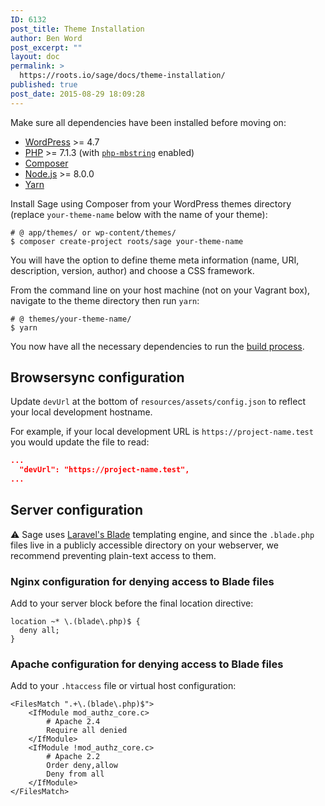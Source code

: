 ```yaml
---
ID: 6132
post_title: Theme Installation
author: Ben Word
post_excerpt: ""
layout: doc
permalink: >
  https://roots.io/sage/docs/theme-installation/
published: true
post_date: 2015-08-29 18:09:28
---
```

Make sure all dependencies have been installed before moving on:

* [WordPress](https://wordpress.org/) >= 4.7
* [PHP](http://php.net/manual/en/install.php) >= 7.1.3 (with [`php-mbstring`](http://php.net/manual/en/book.mbstring.php) enabled)
* [Composer](https://getcomposer.org/download/)
* [Node.js](http://nodejs.org/) >= 8.0.0
* [Yarn](https://yarnpkg.com/en/docs/install)

Install Sage using Composer from your WordPress themes directory (replace `your-theme-name` below with the name of your theme):

```shell
# @ app/themes/ or wp-content/themes/
$ composer create-project roots/sage your-theme-name
```

You will have the option to define theme meta information (name, URI, description, version, author) and choose a CSS framework.

From the command line on your host machine (not on your Vagrant box), navigate to the theme directory then run `yarn`:

```shell
# @ themes/your-theme-name/
$ yarn
```

You now have all the necessary dependencies to run the [build process](/sage/docs/theme-development-and-building/#available-build-commands).

## Browsersync configuration

Update `devUrl` at the bottom of `resources/assets/config.json` to reflect your local development hostname.

For example, if your local development URL is `https://project-name.test` you would update the file to read:

```json
...
  "devUrl": "https://project-name.test",
...
```

## Server configuration

⚠️ Sage uses [Laravel's Blade](/sage/docs/blade-templates/) templating engine, and since the `.blade.php` files live in a publicly accessible directory on your webserver, we recommend preventing plain-text access to them.

### Nginx configuration for denying access to Blade files

Add to your server block before the final location directive:

```plain
location ~* \.(blade\.php)$ {
  deny all;
}
```

### Apache configuration for denying access to Blade files

Add to your `.htaccess` file or virtual host configuration:

```plain
<FilesMatch ".+\.(blade\.php)$">
    <IfModule mod_authz_core.c>
        # Apache 2.4
        Require all denied
    </IfModule>
    <IfModule !mod_authz_core.c>
        # Apache 2.2
        Order deny,allow
        Deny from all
    </IfModule>
</FilesMatch>
```
